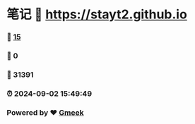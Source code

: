# 笔记 :link: https://stayt2.github.io 
### :page_facing_up: [15](https://stayt2.github.io/tag.html) 
### :speech_balloon: 0 
### :hibiscus: 31391 
### :alarm_clock: 2024-09-02 15:49:49 
### Powered by :heart: [Gmeek](https://github.com/Meekdai/Gmeek)
